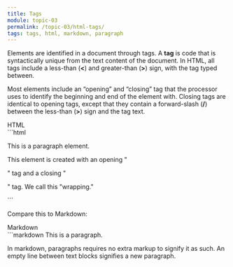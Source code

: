 ```yaml
---
title: Tags
module: topic-03
permalink: /topic-03/html-tags/
tags: tags, html, markdown, paragraph
---
```


<div class="divider-heading"></div>

Elements are identified in a document through tags. A **tag** is code that is syntactically unique from the text content of the document. In HTML, all tags include a less-than (**<**) and greater-than (**>**) sign, with the tag typed between.

Most elements include an “opening” and “closing” tag that the processor uses to identify the beginning and end of the element with. Closing tags are identical to opening tags, except that they contain a forward-slash (**/**) between the less-than (**>**) sign and the tag text.


<div id="code-heading">HTML</div>
```html
<p>This is a paragraph element.</p>
<p>This element is created with an opening "<p>" tag and a closing "</p>" tag. We call this "wrapping."</p>
```


Compare this to Markdown:


<div id="code-heading" style="margin-top: 0 !important;">Markdown</div>
```markdown
This is a paragraph.

In markdown, paragraphs requires no extra markup to signify it as such. An empty line between text blocks signifies a new paragraph.
```
